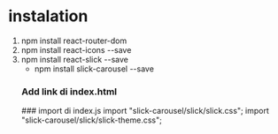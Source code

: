 # instalation

1. npm install react-router-dom
2. npm install react-icons --save
3. npm install react-slick --save
    - npm install slick-carousel --save
    ### Add link di index.html
    <link rel="stylesheet" type="text/css" charset="UTF-8" href="https://cdnjs.cloudflare.com/ajax/libs/slick-carousel/1.6.0/slick.min.css" /> 
    <link rel="stylesheet" type="text/css" href="https://cdnjs.cloudflare.com/ajax/libs/slick-carousel/1.6.0/slick-theme.min.css" />
    ### import di index.js
    import "slick-carousel/slick/slick.css"; 
    import "slick-carousel/slick/slick-theme.css";
